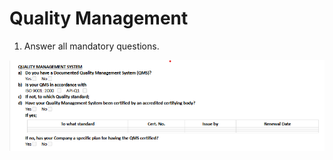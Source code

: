 # Quality Management

1. Answer all mandatory questions.

![company-profile-27.png](../.gitbook/assets/company-profile-27.png)

